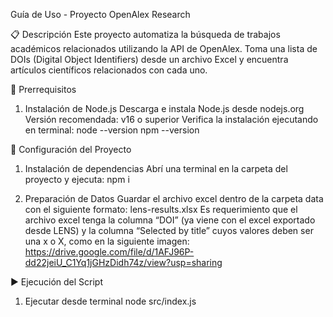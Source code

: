 Guía de Uso - Proyecto OpenAlex Research

📋 Descripción
Este proyecto automatiza la búsqueda de trabajos académicos relacionados utilizando la API de OpenAlex. Toma una lista de DOIs (Digital Object Identifiers) desde un archivo Excel y encuentra artículos científicos relacionados con cada uno.

🚀 Prerrequisitos
1. Instalación de Node.js
Descarga e instala Node.js desde nodejs.org
Versión recomendada: v16 o superior
Verifica la instalación ejecutando en terminal:
    node --version
    npm --version

📁 Configuración del Proyecto
1. Instalación de dependencias
Abrí una terminal en la carpeta del proyecto y ejecuta:
npm i

2. Preparación de Datos
Guardar el archivo excel dentro de la carpeta data con el siguiente formato: lens-results.xlsx
Es requerimiento que el archivo excel tenga la columna “DOI” (ya viene con el excel exportado desde LENS) y la columna “Selected by title” cuyos valores deben ser una x o X, como en la siguiente imagen:
https://drive.google.com/file/d/1AFJ96P-dd22jeiU_C1Yq1jGHzDidh74z/view?usp=sharing

▶️ Ejecución del Script
1. Ejecutar desde terminal
node src/index.js



